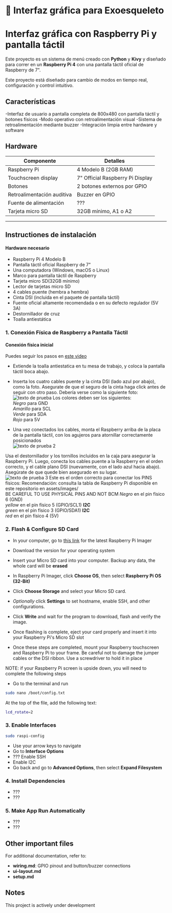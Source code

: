 # 🦾 Interfaz gráfica para Exoesqueleto 
# Interfaz gráfica con Raspberry Pi y pantalla táctil

Este proyecto es un sistema de menú creado con **Python** y **Kivy** y diseñado para correr en un **Raspberry Pi 4** con una pantalla táctil oficial de Raspberry de 7".

Este proyecto está diseñado para cambio de modos en tiempo real, configuración y control intuitivo.

## Características

-Interfaz de usuario a pantalla completa de 800x480 con pantalla táctil y botones físicos
-Modo operativo con retroalimentación visual
-Sistema de retroalimentación mediante buzzer
-Integración limpia entre hardware y software

## Hardware

| Componente                  | Detalles                         |
| ----------------------------|----------------------------------|
| Raspberry Pi                | 4 Modelo B (2GB RAM)             |
| Touchscreen display         | 7" Official Raspberry Pi Display |
| Botones                     | 2 botones externos por GPIO      |
| Retroalimentación auditiva  | Buzzer en GPIO                   |
| Fuente de alimentación      | ???                              |
| Tarjeta micro SD            | 32GB mínimo, A1 o A2             |
------------------------------------------------------------------

## Instructiones de instalación

#### Hardware necesario
- Raspberry Pi 4 Modelo B
- Pantalla táctil oficial Raspberry de 7"
- Una computadora (Windows, macOS o Linux)
- Marco para pantalla táctil de Raspberry
- Tarjeta micro SD(32GB mínimo)
- Lector de tarjetas micro SD
- 4 cables puente (hembra a hembra)
- Cinta DSI (incluida en el paquete de pantalla táctil) 
- Fuente oficial altamente recomendada o en su defecto regulador (5V 3A)
- Destornillador de cruz
- Toalla antiestática

### 1.  Conexión Física de Raspberry a Pantalla Táctil

#### Conexión física inicial
Puedes seguir los pasos en [este video](https://www.youtube.com/watch?v=SIUfAIiSzJA&ab_channel=MakeUseOf)

- Extiende la toalla antiestatica en tu mesa de trabajo, y coloca la pantalla táctil boca abajo.
- Inserta los cuatro cables puente y la cinta DSI (lado azul por abajo), como la foto. Asegurate de que el seguro de la cinta haga click antes de seguir con otro paso. Debería verse como la siguiente foto:  
![texto de prueba](assets/images/touchscreen-connection.jpg)
Los colores deben ser los siguientes:  
*Negro* para GND  
*Amarillo* para SCL  
*Verde* para SDA  
*Rojo* para 5V  

- Una vez conectados los cables, monta el Raspberry arriba de la placa de la pantalla táctil, con los agujeros para atornillar correctamente posicionados  
![texto de prueba 2](assets/images/raspberry-on-top-of-touchscreen.jpg)

Usa el destornillador y los tornillos incluidos en la caja para asegurar la Raspberry Pi. Luego, conecta los cables puente a la Raspberry en el orden correcto, y el cable plano DSI (nuevamente, con el lado azul hacia abajo). Asegúrate de que quede bien asegurado en su lugar.  
![texto de prueba 3](assets/images/raspberry-and-touchscreen-connection.jpg)
Este es el orden correcto para conectar los PINS físicos:
Recomendación: consulta la tabla de Raspberry Pi disponible en este repositorio en assets/images/   
BE CAREFUL TO USE PHYSICAL PINS AND NOT BCM
*Negro* en el pin físico 6 (GND)  
*yellow* en el pin físico 5 (GPIO/SCL1) **I2C**  
*green* en el pin físico 3 (GPIO/SDA1) **I2C**  
*red* en el pin físico 4 (5V)  

### 2. Flash & Configure SD Card
- In your computer, go to [this link](https://www.raspberrypi.com/software/) for the latest Raspberry Pi Imager
- Download the version for your operating system
- Insert your Micro SD card into your computer. Backup any data, the whole card will be **erased**
- In Raspberry Pi Imager, click **Choose OS**, then select **Raspberry Pi OS (32-Bit)**
- Click **Choose Storage** and select your Micro SD card.
- *Optionally* click **Settings** to set hostname, enable SSH, and other configurations.
- Click **Write** and wait for the program to download, flash and verify the image.
- Once flashing is complete, eject your card properly and insert it into your Raspberry Pi's Micro SD slot  

- Once these steps are completed, mount your Raspberry touchscreen and Raspberry Pi to your frame. Be careful not to damage the jumper cables or the DSI ribbon. Use a screwdriver to hold it in place

NOTE: if your Raspberry Pi screen is upside down, you will need to complete the following steps
- Go to the terminal and run
```bash
sudo nano /boot/config.txt
```
At the top of the file, add the following text:
```bash
lcd_rotate=2
```

### 3. Enable Interfaces
```bash
sudo raspi-config
```
- Use your arrow keys to navigate
- Go to **Interface Options**
- ??? Enable SSH
- Enable I2C
- Go back and go to **Advanced Options**, then select **Expand Filesystem**


### 4. Install Dependencies
- ???
- ???

### 5. Make App Run Automatically
- ???
- ???

## Other important files
For additional documentation, refer to:
- **wiring.md**: GPIO pinout and button/buzzer connections
- **ui-layout.md**
- **setup.md**


## Notes
This project is actively under development
